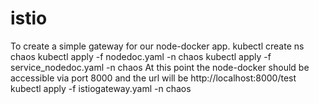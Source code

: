 # istio
To create a simple gateway for our node-docker app.
kubectl create ns chaos
kubectl apply -f nodedoc.yaml -n chaos
kubectl apply -f service_nodedoc.yaml -n chaos
At this point the node-docker should be accessible via port 8000 and the url will be http://localhost:8000/test
kubectl apply -f istiogateway.yaml -n chaos
